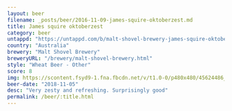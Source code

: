 ```yaml
---
layout: beer
filename: _posts/beer/2016-11-09-james-squire-oktoberzest.md
title: James squire oktoberzest
category: beer
untappd: "https://untappd.com/b/malt-shovel-brewery-james-squire-oktober-zest/2872183"
country: "Australia"
brewery: "Malt Shovel Brewery"
breweryURL: "/brewery/malt-shovel-brewery.html"
style: "Wheat Beer - Other"
score: 8
img: https://scontent.fsyd9-1.fna.fbcdn.net/v/t1.0-0/p480x480/45624486_10156673534448745_5150023923751976960_o.jpg?_nc_cat=107&_nc_sid=e007fa&_nc_ohc=caTKX7J9HNUAX8hTNzR&_nc_ht=scontent.fsyd9-1.fna&_nc_tp=6&oh=a65d18373a17f1336225c1869a74ab1a&oe=5F47FD19
beer-date: "2018-11-05"
desc: "Very zesty and refreshing. Surprisingly good"
permalink: /beer/:title.html
---
```

